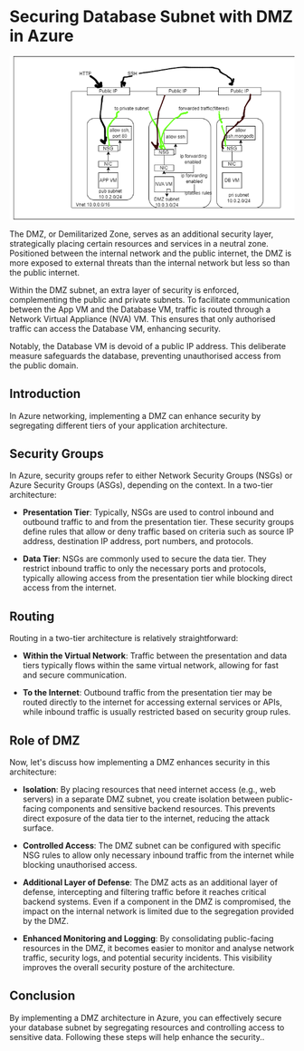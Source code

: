 # Securing Database Subnet with DMZ in Azure
![alt text](images/diagram2.png)

The DMZ, or Demilitarized Zone, serves as an additional security layer, strategically placing certain resources and services in a neutral zone. Positioned between the internal network and the public internet, the DMZ is more exposed to external threats than the internal network but less so than the public internet.

Within the DMZ subnet, an extra layer of security is enforced, complementing the public and private subnets. To facilitate communication between the App VM and the Database VM, traffic is routed through a Network Virtual Appliance (NVA) VM. This ensures that only authorised traffic can access the Database VM, enhancing security.

Notably, the Database VM is devoid of a public IP address. This deliberate measure safeguards the database, preventing unauthorised access from the public domain.
## Introduction
In Azure networking, implementing a DMZ can enhance security by segregating different tiers of your application architecture. 

## Security Groups

In Azure, security groups refer to either Network Security Groups (NSGs) or Azure Security Groups (ASGs), depending on the context. In a two-tier architecture:

- **Presentation Tier**: Typically, NSGs are used to control inbound and outbound traffic to and from the presentation tier. These security groups define rules that allow or deny traffic based on criteria such as source IP address, destination IP address, port numbers, and protocols.

- **Data Tier**: NSGs are commonly used to secure the data tier. They restrict inbound traffic to only the necessary ports and protocols, typically allowing access from the presentation tier while blocking direct access from the internet.

## Routing

Routing in a two-tier architecture is relatively straightforward:

- **Within the Virtual Network**: Traffic between the presentation and data tiers typically flows within the same virtual network, allowing for fast and secure communication.

- **To the Internet**: Outbound traffic from the presentation tier may be routed directly to the internet for accessing external services or APIs, while inbound traffic is usually restricted based on security group rules.

## Role of DMZ

Now, let's discuss how implementing a DMZ enhances security in this architecture:

- **Isolation**: By placing resources that need internet access (e.g., web servers) in a separate DMZ subnet, you create isolation between public-facing components and sensitive backend resources. This prevents direct exposure of the data tier to the internet, reducing the attack surface.

- **Controlled Access**: The DMZ subnet can be configured with specific NSG rules to allow only necessary inbound traffic from the internet while blocking unauthorised access.

- **Additional Layer of Defense**: The DMZ acts as an additional layer of defense, intercepting and filtering traffic before it reaches critical backend systems. Even if a component in the DMZ is compromised, the impact on the internal network is limited due to the segregation provided by the DMZ.

- **Enhanced Monitoring and Logging**: By consolidating public-facing resources in the DMZ, it becomes easier to monitor and analyse network traffic, security logs, and potential security incidents. This visibility improves the overall security posture of the architecture.


## Conclusion
By implementing a DMZ architecture in Azure, you can effectively secure your database subnet by segregating resources and controlling access to sensitive data. Following these steps will help enhance the security..
